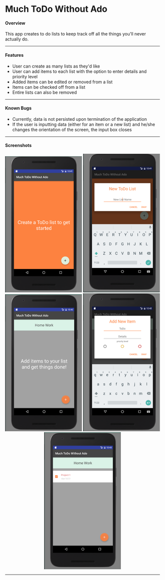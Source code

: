 ﻿# Much ToDo Without Ado

#### Overview

This app creates to do lists to keep track off all the things you'll never actually do.

---

#### Features

- User can create as many lists as they'd like
- User can add items to each list with the option to enter details and priority level
- Added items can be edited or removed from a list
- Items can be checked off from a list
- Entire lists can also be removed

---

#### Known Bugs

- Currently, data is not persisted upon termination of the application
- If the user is inputting data (either for an item or a new list) and he/she changes the orientation of the screen, the input box closes

---

#### Screenshots 

<p align="center">
  <img src="screenshots/screenshot1.png" width="250">
  <img src="screenshots/screenshot2.png" width="250">
  <img src="screenshots/screenshot3.png" width="250">
  <img src="screenshots/screenshot4.png" width="250">
  <img src="screenshots/screenshot5.png" width="250">
</p>

---

